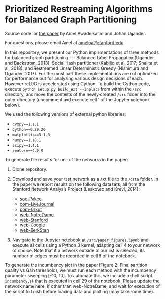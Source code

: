# Prioritized Restreaming Algorithms for Balanced Graph Partitioning
Source code for [the paper](https://arxiv.org/pdf/2007.03131.pdf) by Amel Awadelkarim and Johan Ugander. 

For questions, please email Amel at ameloa@stanford.edu.

In this repository, we present our Python implementations of three methods for balanced graph partitioning --- Balanced Label Propagation (Ugander and Backstrom, 2013), Social Hash partitioner (Kabiljo et al, 2017; Shalita et al, 2018), and Restreamed Linear Deterministic Greedy (Nishimura and Ugander, 2013). For the most part these implementations are not optimized for performance but for analyzing various design decisions of each. However reLDG is accelerated using Cython. To build the Cython code, execute `python setup.py build_ext --inplace` from within the `/src` directory, and move the contents of the newly-created `/src` folder into the outer directory (uncomment and execute cell 1 of the Jupyter notebook below).

We used the following versions of external python libraries:
* `cvxpy==1.1.1`
* `Cython==0.29.20`
* `matplotlib==3.1.3`
* `numpy==1.18.1`
* `scipy==1.4.1`
* `seaborn==0.9.0`

To generate the results for one of the networks in the paper:
1. Clone repository.
2. Download and save your test network as a .txt file to the `/data` folder. In the paper we report results on the following datasets, all from the Stanford Network Analysis Project (Leskovec and Krevl, 2014):

    * [soc-Pokec](http://snap.stanford.edu/data/soc-Pokec.html) 
    * [com-LiveJournal](http://snap.stanford.edu/data/com-LiveJournal.html) 
    * [com-Orkut](http://snap.stanford.edu/data/com-Orkut.html) 
    * [web-NotreDame](http://snap.stanford.edu/data/web-NotreDame.html) 
    * [web-Stanford](http://snap.stanford.edu/data/web-Stanford.html) 
    * [web-Google](http://snap.stanford.edu/data/web-Google.html) 
    * [web-BerkStan](http://snap.stanford.edu/data/web-BerkStan.html)

3. Navigate to the Jupyter notebook at `/src/paper_figures.ipynb` and execute all cells using a Python 3 kernel, adapting cell 4 to your network of choice. Note that if a network outside of our list is selected, its number of edges must be recorded in cell 6 of the notebook.

To generate the incumbency plot in the paper (Figure 2: Final partition quality vs Gain threshold), we must run each method with the incumbency parameter sweeping [-10, 10]. To automate this, we include a shell script `incumbency.sh` that is executed in cell 29 of the notebook. Please update the network name here, if other than web-NotreDame, and wait for execution of the script to finish before loading data and plotting (may take some time).
